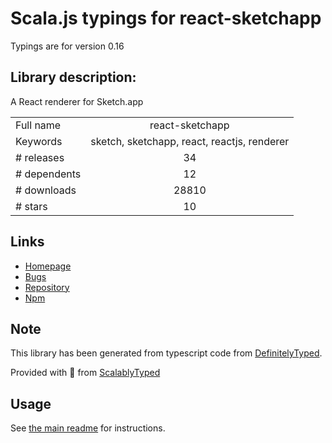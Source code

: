 
# Scala.js typings for react-sketchapp

Typings are for version 0.16

## Library description:
A React renderer for Sketch.app

|                    |                 |
| ------------------ | :-------------: |
| Full name          | react-sketchapp |
| Keywords           | sketch, sketchapp, react, reactjs, renderer |
| # releases         | 34 |
| # dependents       | 12 |
| # downloads        | 28810 |
| # stars            | 10 |

## Links
- [Homepage](https://github.com/airbnb/react-sketchapp)
- [Bugs](https://github.com/airbnb/react-sketchapp/issues)
- [Repository](https://github.com/airbnb/react-sketchapp)
- [Npm](https://www.npmjs.com/package/react-sketchapp)
    


## Note
This library has been generated from typescript code from [DefinitelyTyped](https://definitelytyped.org).

Provided with :purple_heart: from [ScalablyTyped](https://github.com/oyvindberg/ScalablyTyped)

## Usage
See [the main readme](../../readme.md) for instructions.


